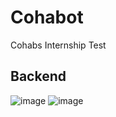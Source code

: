 # Cohabot
Cohabs Internship Test
## Backend
![image](https://github.com/user-attachments/assets/c9412c05-85d5-4a46-9195-c09d1d313f30)
![image](https://github.com/user-attachments/assets/c463b9ee-da9d-4d0d-94eb-98d2110a0263)
